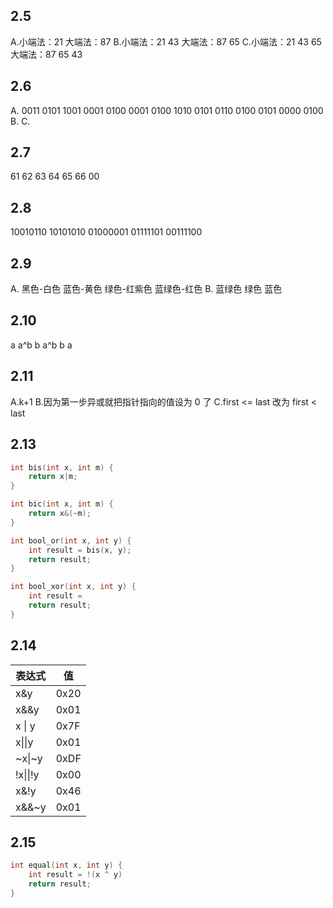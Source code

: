 ## 2.5
A.小端法：21 大端法：87
B.小端法：21 43 大端法：87 65
C.小端法：21 43 65 大端法：87 65 43
## 2.6
A. 0011 0101 1001 0001 0100 0001
0100 1010 0101 0110 0100 0101 0000 0100
B. 
C.
## 2.7
61 62 63 64 65 66 00
## 2.8
10010110
10101010
01000001
01111101
00111100
## 2.9
A.
黑色-白色
蓝色-黄色
绿色-红紫色
蓝绿色-红色
B.
蓝绿色
绿色
蓝色
## 2.10
a a^b
b a^b
b a
## 2.11
A.k+1
B.因为第一步异或就把指针指向的值设为 0 了
C.first <= last 改为 first < last
## 2.13
```c
int bis(int x, int m) {
	return x|m;
}

int bic(int x, int m) {
	return x&(~m);
}

int bool_or(int x, int y) {
	int result = bis(x, y);
	return result;
}

int bool_xor(int x, int y) {
	int result = 
	return result;
}
```
## 2.14
| 表达式   | 值   |
| -------- | ---- |
| x&y      | 0x20 |
| x&&y     | 0x01 |
| x \| y   | 0x7F |
| x\|\|y   | 0x01 |
| ~x\|~y   | 0xDF |
| !x\|\|!y | 0x00 |
| x&!y     |0x46|
|x&&~y|0x01|
## 2.15
```c
int equal(int x, int y) {
	int result = !(x ^ y)
	return result;  
}
```

